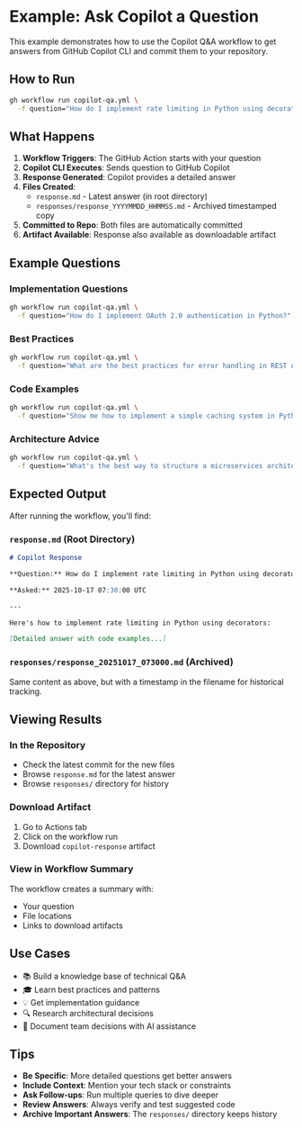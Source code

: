 # Example: Ask Copilot a Question

This example demonstrates how to use the Copilot Q&A workflow to get answers from GitHub Copilot CLI and commit them to your repository.

## How to Run

```bash
gh workflow run copilot-qa.yml \
  -f question="How do I implement rate limiting in Python using decorators?"
```

## What Happens

1. **Workflow Triggers**: The GitHub Action starts with your question
2. **Copilot CLI Executes**: Sends question to GitHub Copilot
3. **Response Generated**: Copilot provides a detailed answer
4. **Files Created**:
   - `response.md` - Latest answer (in root directory)
   - `responses/response_YYYYMMDD_HHMMSS.md` - Archived timestamped copy
5. **Committed to Repo**: Both files are automatically committed
6. **Artifact Available**: Response also available as downloadable artifact

## Example Questions

### Implementation Questions
```bash
gh workflow run copilot-qa.yml \
  -f question="How do I implement OAuth 2.0 authentication in Python?"
```

### Best Practices
```bash
gh workflow run copilot-qa.yml \
  -f question="What are the best practices for error handling in REST APIs?"
```

### Code Examples
```bash
gh workflow run copilot-qa.yml \
  -f question="Show me how to implement a simple caching system in Python"
```

### Architecture Advice
```bash
gh workflow run copilot-qa.yml \
  -f question="What's the best way to structure a microservices architecture with Python?"
```

## Expected Output

After running the workflow, you'll find:

### `response.md` (Root Directory)
```markdown
# Copilot Response

**Question:** How do I implement rate limiting in Python using decorators?

**Asked:** 2025-10-17 07:30:00 UTC

---

Here's how to implement rate limiting in Python using decorators:

[Detailed answer with code examples...]
```

### `responses/response_20251017_073000.md` (Archived)
Same content as above, but with a timestamp in the filename for historical tracking.

## Viewing Results

### In the Repository
- Check the latest commit for the new files
- Browse `response.md` for the latest answer
- Browse `responses/` directory for history

### Download Artifact
1. Go to Actions tab
2. Click on the workflow run
3. Download `copilot-response` artifact

### View in Workflow Summary
The workflow creates a summary with:
- Your question
- File locations
- Links to download artifacts

## Use Cases

- 📚 Build a knowledge base of technical Q&A
- 🎓 Learn best practices and patterns
- 💡 Get implementation guidance
- 🔍 Research architectural decisions
- 📝 Document team decisions with AI assistance

## Tips

- **Be Specific**: More detailed questions get better answers
- **Include Context**: Mention your tech stack or constraints
- **Ask Follow-ups**: Run multiple queries to dive deeper
- **Review Answers**: Always verify and test suggested code
- **Archive Important Answers**: The `responses/` directory keeps history
